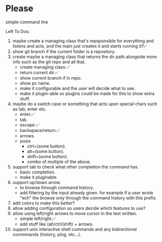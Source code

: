 # Please

simple command line


Left To Dos:
1. maybe create a managing class that's repsponsible for everything and listens and acts, and the main just creates it and starts running it?✅
2. show git branch if the current folder is a repository.
3. create maybe a managing class that returns the dir path alongside more info such as the git repo and all that.
    - create managing class.✅
    - return current dir.✅
    - show current branch if in repo.
    - show pc name.
    - make it configurable and the user will decide what to see.
    - make it plugin-able so plugins could be made for this to show extra stuff.
4. maybe do a switch case or something that acts upon special chars such as tab, enter etc.
    - enter.✅
    - tab.
    - escape.✅
    - backspace/return.✅
    - arrows.
    - posix 
        - ctrl+(some button).
        - alt+(some button).
        - shift+(some button).
        - combo of multiple of the above.
5. support tab to check what other completion the command has.
    - basic completion.
    - make it pluginable.
6. support up/down arrow.
    - to browse through command history.
    - add filtering by the input already given. for example if a user wrote "ech" the browse only through the command history with this prefix.
7. add colors to make this better?
8. allow adding configuration so users decide which features to use?
9. allow using left/right arrows to move cursor in the text written.
    - simple left/right.✅
    - add stuff like (alt/ctrl/shift) + arrows.
10. support unix interactive shell commands and any bidirectional commmands (history, ping, etc...).